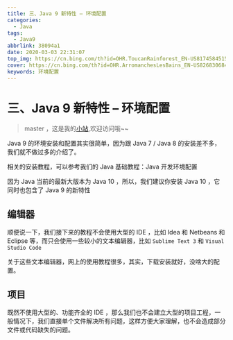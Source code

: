 ```yaml
---
title: 三、Java 9 新特性 – 环境配置
categories:
  - Java
tags:
  - Java9
abbrlink: 38094a1
date: 2020-03-03 22:31:07
top_img: https://cn.bing.com/th?id=OHR.ToucanRainforest_EN-US8174584515_UHD.jpg
cover: https://cn.bing.com/th?id=OHR.ArromanchesLesBains_EN-US8268306845_UHD.jpg
keywords: 环境配置
---
```

# 三、Java 9 新特性 – 环境配置
> master ，这是我的[小站](https://www.tryrun.top),欢迎访问哦~~

Java 9 的环境安装和配置其实很简单，因为跟 Java 7 / Java 8 的安装差不多，我们就不做过多的介绍了。

相关的安装教程，可以参考我们的 Java 基础教程：Java 开发环境配置

因为 Java 当前的最新大版本为 Java 10 ，所以，我们建议你安装 Java 10 ，它同时也包含了 Java 9 的新特性

## 编辑器

顺便说一下，我们接下来的教程不会使用大型的 IDE ，比如 Idea 和 Netbeans 和 Eclipse 等，而只会使用一些较小的文本编辑器，比如 `Sublime Text 3` 和 `Visual Studio Code`

关于这些文本编辑器，网上的使用教程很多，其实，下载安装就好，没啥大的配置。

## 项目

既然不使用大型的、功能齐全的 IDE ，那么我们也不会建立大型的项目工程，一般情况下，我们直接单个文件解决所有问题，这样方便大家理解，也不会造成部分文件或代码缺失的问题。

